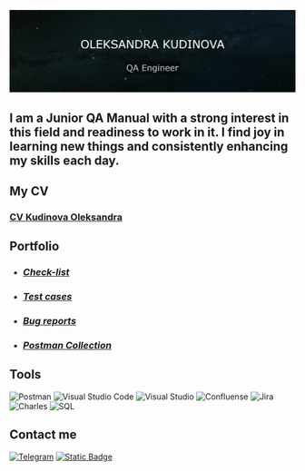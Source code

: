 ![Header](https://github.com/OleksandraKud/OleksandraKud/blob/main/assets/portfolio%20(1).jpg)

## I am a Junior QA Manual with a strong interest in this field and readiness to work in it. I find joy in learning new things and consistently enhancing my skills each day.

## My CV
### [CV Kudinova Oleksandra](https://drive.google.com/file/d/1NtW_GVnas6cxyH8EcN3xD7JBf4EYlKaR/view?usp=sharing)

## Portfolio 
- ### ***[Check-list](https://docs.google.com/document/d/1bfuxyDXVr8X9Kl8Lq_hBAjIk0i1ChoNHjWRght-9K6w/edit?usp=sharing)***
- ### ***[Test cases](https://docs.google.com/spreadsheets/d/1nSI_m83daggV0a_VXxdZtt4nMO3_cjzWinVBC_xJjlU/edit?usp=sharing)***
- ### ***[Bug reports](https://docs.google.com/document/d/1iHhDcnBJq4158Y14dkZi9_Bn_d0ZIuAtNRDC9Q0kHuI/edit?usp=sharing)***
- ### ***[Postman Collection](https://github.com/OleksandraKud/Postman/blob/master/OneDrive/%D0%A0%D0%B0%D0%B1%D0%BE%D1%87%D0%B8%D0%B9%20%D1%81%D1%82%D0%BE%D0%BB/postman_collection/QAuto%20Homework.postman_collection.json)***

## Tools
![Postman](https://img.shields.io/badge/Postman-black?style=for-the-badge&logo=postman&logoColor=%23FF6C37&labelColor=black&color=%23FF6C37)
![Visual Studio Code](https://img.shields.io/badge/Visual_Studio_Code-007ACC?style=for-the-badge&logo=visualstudiocode&logoColor=%23007ACC&labelColor=black&color=%23007ACC)
![Visual Studio](https://img.shields.io/badge/Visual_Studio-5C2D91?style=for-the-badge&logo=visualstudio&logoColor=%235C2D91&labelColor=black&color=%235C2D91)
![Confluense](https://img.shields.io/badge/Confluense-black?style=for-the-badge&logo=confluence&logoColor=%23172B4D&labelColor=black&color=%23172B4D)
![Jira](https://img.shields.io/badge/Jira-black?style=for-the-badge&logo=jira&logoColor=%230052CC&labelColor=black&color=%230052CC)
![Charles](https://img.shields.io/badge/Charles-black?style=for-the-badge&logo=charles&logoColor=%23F3F5F5&labelColor=%23F3F5F5&color=black)
![SQL](https://img.shields.io/badge/SQL-black?style=for-the-badge&logo=mysql&logoColor=%234479A1&labelColor=black&color=%234479A1)

## Contact me
[![Telegram](https://img.shields.io/badge/Telegram-black?style=for-the-badge&logo=telegram&logoColor=%2326A5E4&labelColor=black&color=%2326A5E4)](https://t.me/leksa_kud)
[![Static Badge](https://img.shields.io/badge/LinkedIn-black?style=for-the-badge&logo=linkedin&logoColor=%230A66C2&labelColor=black&color=%230A66C2)](https://www.linkedin.com/in/oleksandra-kudinova1608/)
















